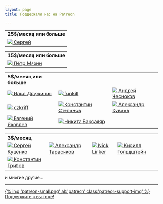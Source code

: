```yaml
---
layout: page
title: Поддержали нас на Patreon

---
```


<table class="patrons twenty-five-bucks">
  <tr>
    <td><b>25$/месяц или больше</b></td>
  </tr>
  <tr>
    <td>
      <a href="https://www.patreon.com/user?u=5080611">
      <img src="https://cdn8.patreon.com/400/5080611">
      </a>
      <a href="https://www.patreon.com/user?u=5080611">
      Сергей
      </a>
    </td>
  </tr>
</table>
<table class="patrons fifteen-bucks">
  <tr>
    <td><b>15$/месяц или больше</b></td>
  </tr>
  <tr>
    <td>
      <a href="http://www.twitter.com/petrmyazin">
      <img src="https://pbs.twimg.com/profile_images/580259448603553792/dXptb6qX.jpg">
      </a>
      <a href="http://www.twitter.com/petrmyazin">
      Пётр Мязин
      </a>
    </td>
  </tr>
</table>
<table class="patrons five-bucks">
  <tr>
    <td><b>5$/месяц или больше</b></td>
  </tr>
  <tr>
    <td>
      <a href="https://twitter.com/IlyaDruzhinin">
      <img src="https://pbs.twimg.com/profile_images/818545635418894337/ipivi5M_.jpg">
      </a>
      <a href="https://twitter.com/IlyaDruzhinin">
      Илья Дружинин
      </a>
    </td>
    <td>
      <a href="https://www.patreon.com/user?u=5118380">
      <img src="https://cdn8.patreon.com/400/5118380">
      </a>
      <a href="https://www.patreon.com/user?u=5118380">
      funkill
      </a>
    </td>
    <td>
      <a href="https://twitter.com/chessnokov">
      <img src="https://pbs.twimg.com/profile_images/787020620781514753/-l3ZcB_-.jpg">
      </a>
      <a href="https://twitter.com/chessnokov">
      Андрей Чесноков
      </a>
    </td>
  </tr>
  <tr>
    <td>
      <a href="https://twitter.com/ozkriff">
      <img src="https://pbs.twimg.com/profile_images/753253858877595648/OgszetAK.jpg">
      </a>
      <a href="https://twitter.com/ozkriff">
      ozkriff
      </a>
    </td>
    <td>
      <a href="https://www.patreon.com/kstep">
      <img src="https://cdn3.patreon.com/1/patreon.user/R163lVuHlTrsqkcD8q4OBolYjI2r1ebw3pnFbNNEglhB2BWDnNyNosEVXOFi2AyK.jpeg?w=400&v=GTNcfEvtY2YLdhHrZNZSeo8b0W_tJbG78xBFUE_z1Fw%3D">
      </a>
      <a href="https://www.patreon.com/kstep">
      Константин Степанов
      </a>
    </td>
    <td>
      <a href="https://twitter.com/Vinatorul">
      <img src="https://pbs.twimg.com/profile_images/662574376626163713/YqyP_qEe.png">
      </a>
      <a href="https://twitter.com/Vinatorul">
      Александр Куваев
      </a>
    </td>
  </tr>
  <tr>
    <td>
      <a href="https://www.patreon.com/user?u=328843">
      <img src="https://cdn3.patreon.com/1/patreon.user/Ed4w4TQHjngzeVHuu6zFUTVeJAuQ1ZUaFKyHWrY1J3bTpUtodKp9hADIH94kHN6u_large_2.jpeg?w=400&v=m5H6q3Qa_vs73eu9sJ9hyjDqOyY7YcCriJv9cWN-DHs%3D">
      </a>
      <a href="https://www.patreon.com/user?u=328843">
      Евгений Яковлев
      </a>
    </td>
    <td>
      <a href="http://www.twitter.com/nbaksalyar">
      <img src="https://pbs.twimg.com/profile_images/768947851321831427/CipBwnBI.jpg">
      </a>
      <a href="http://www.twitter.com/nbaksalyar">
      Никита Баксаляр
      </a>
    </td>
  </tr>
</table>
<table class="patrons three-bucks">
  <tr>
    <td><b>3$/месяц</b></td>
  </tr>
  <tr>
    <td>
      <a href="https://www.patreon.com/user?u=5142542">
      <img src="https://cdn3.patreon.com/1/patreon.user/U1HyAHC9xBE3hqcY720jp1Cy61KhvbErEeeytWrb65STIGdsyCOMQY8hghM7Lhyr.jpeg?w=400&v=18u90JXJuAa8Xg71tKirnBzM7YzEMOxlr_GCpStYj94%3D">
      </a>
      <a href="https://www.patreon.com/user?u=5142542">
      Сергей Куценко
      </a>
    </td>
    <td>
      <a href="https://www.patreon.com/user?u=5137093">
      <img src="https://cdn3.patreon.com/1/patreon.user/jTOZ1viXem41HypPwJaPf5E2Etfwp08isAkwhhjhXk9gsGeH2L5ApCxNFfoJcmYu.jpeg?w=400&v=1oTQSAeuW6FcVOPn_fipLE8d6g6KT3u9VgvnA8lmkC4%3D">
      </a>
      <a href="https://www.patreon.com/user?u=5137093">
      Александр Тарасиков
      </a>
    </td>
    <td>
      <a href="https://www.patreon.com/user?u=3754889">
      <img src="https://cdn8.patreon.com/400/3754889">
      </a>
      <a href="https://www.patreon.com/user?u=3754889">
      Nick Linker
      </a>
    </td>
    <td>
      <a href="https://www.patreon.com/user?u=5207959">
      <img src="https://cdn3.patreon.com/1/patreon.user/93T0CkAY2BNHwlx4ojwYZ9712lmQBoXol01eDbFAplepSuJ0omAXMnHiByVWiUAZ.jpeg?w=400&v=a1OGOt7FXSPO8MEh7G13qk83r-jvjcf5uQrOLtX2sCA%3D">
      </a>
      <a href="https://www.patreon.com/user?u=5207959">
      Кирилл Гольдштейн
      </a>
    </td>
  </tr>
  <tr>
    <td>
      <a href="https://twitter.com/grossws">
      <img src="https://cdn3.patreon.com/1/patreon.user/MSA2h3KOrxJZJL4VdFJBXpkFGV1kTpSj4jm1iTBI7bCOjNIcpf0CYsURhTUc8b0I.jpeg?w=400&v=lncf9sVRZzUU2Pyvdr2zV78_YMdEGuoK0zFRvjpXo6U%3D">
      </a>
      <a href="https://twitter.com/grossws">
      Константин Грибов
      </a>
    </td>
  </tr>
</table>

и многие другие...

<hr>

<div class="patreon-support">
    <a href="https://www.patreon.com/mkpankov" target="blank">
        {% img 'patreon-small.png' alt:'patreon' class:'patreon-support-img' %}
    </a>
    <a href="https://www.patreon.com/mkpankov" target="blank">
        Поддержите и вы тоже!
    </a>
</div>
